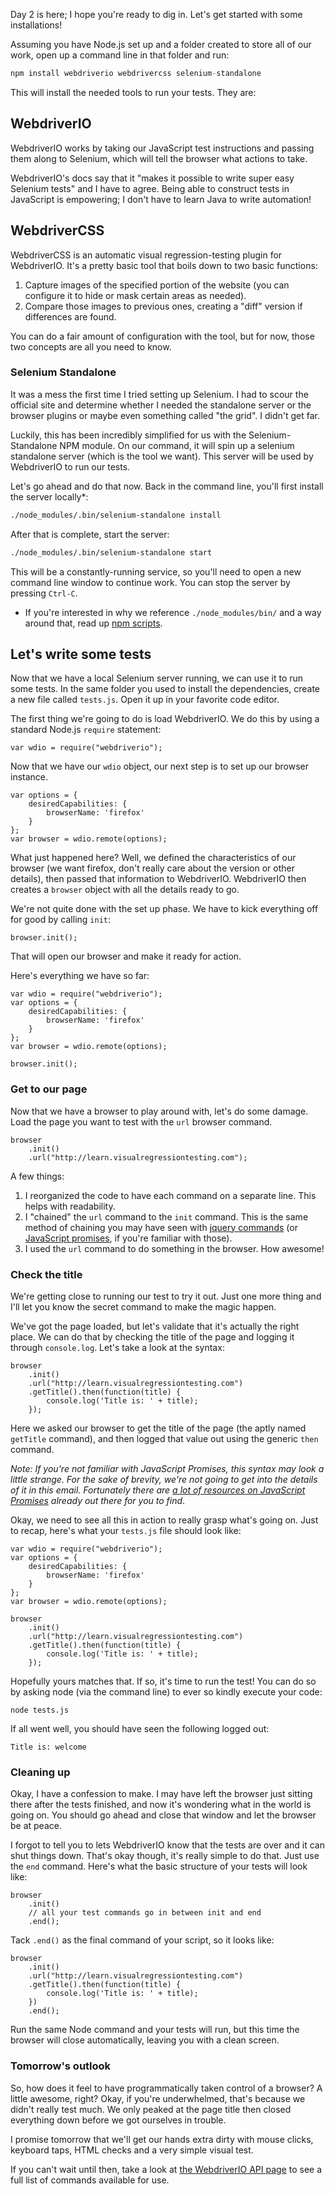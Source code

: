 Day 2 is here; I hope you're ready to dig in. Let's get started with some installations!

Assuming you have Node.js set up and a folder created to store all of our work, open up a command line in that folder and run:

```js
npm install webdriverio webdrivercss selenium-standalone
```

This will install the needed tools to run your tests. They are:

## WebdriverIO 

WebdriverIO works by taking our JavaScript test instructions and passing them along to Selenium, which will tell the browser what actions to take.

WebdriverIO's docs say that it "makes it possible to write super easy Selenium tests" and I have to agree. Being able to construct tests in JavaScript is empowering; I don't have to learn Java to write automation!

## WebdriverCSS

WebdriverCSS is an automatic visual regression-testing plugin for WebdriverIO. It's a pretty basic tool that boils down to two basic functions:

1. Capture images of the specified portion of the website (you can configure it to hide or mask certain areas as needed).
2. Compare those images to previous ones, creating a "diff" version if differences are found.

You can do a fair amount of configuration with the tool, but for now, those two concepts are all you need to know.

### Selenium Standalone

It was a mess the first time I tried setting up Selenium. I had to scour the official site and determine whether I needed the standalone server or the browser plugins or maybe even something called "the grid". I didn't get far.

Luckily, this has been incredibly simplified for us with the Selenium-Standalone NPM module. On our command, it will spin up a selenium standalone server (which is the tool we want). This server will be used by WebdriverIO to run our tests.

Let's go ahead and do that now. Back in the command line, you'll first install the server locally*:

```sh
./node_modules/.bin/selenium-standalone install
```

After that is complete, start the server:

```sh
./node_modules/.bin/selenium-standalone start
```

This will be a constantly-running service, so you'll need to open a new command line window to continue work. You can stop the server by pressing `Ctrl-C`.

* If you're interested in why we reference `./node_modules/bin/` and a way around that, read up [npm scripts](http://firstdoit.com/npm-scripts/). 

## Let's write some tests

Now that we have a local Selenium server running, we can use it to run some tests. In the same folder you used to install the dependencies, create a new file called `tests.js`. Open it up in your favorite code editor.

The first thing we're going to do is load WebdriverIO. We do this by using a standard Node.js `require` statement:

```
var wdio = require("webdriverio");
```

Now that we have our `wdio` object, our next step is to set up our browser instance.

```
var options = {
	desiredCapabilities: { 
		browserName: 'firefox'
	}
};
var browser = wdio.remote(options);
```

What just happened here? Well, we defined the characteristics of our browser (we want firefox, don't really care about the version or other details), then passed that information to WebdriverIO. WebdriverIO then creates a `browser` object with all the details ready to go.

We're not quite done with the set up phase. We have to kick everything off for good by calling `init`:

```
browser.init();
```

That will open our browser and make it ready for action.

Here's everything we have so far:

```
var wdio = require("webdriverio");
var options = {
	desiredCapabilities: { 
		browserName: 'firefox'
	}
};
var browser = wdio.remote(options);

browser.init();
```

### Get to our page

Now that we have a browser to play around with, let's do some damage. Load the page you want to test with the `url` browser command.

```
browser
	.init()
	.url("http://learn.visualregressiontesting.com");
```

A few things:

1. I reorganized the code to have each command on a separate line. This helps with readability.
2. I "chained" the `url` command to the `init` command. This is the same method of chaining you may have seen with [jquery commands](http://tobiasahlin.com/blog/quick-guide-chaining-in-jquery/) (or [JavaScript promises](https://davidwalsh.name/promises), if you're familiar with those). 
3. I used the `url` command to do something in the browser. How awesome!

### Check the title

We're getting close to running our test to try it out. Just one more thing and I'll let you know the secret command to make the magic happen.

We've got the page loaded, but let's validate that it's actually the right place. We can do that by checking the title of the page and logging it through `console.log`. Let's take a look at the syntax:

```
browser
	.init()
	.url("http://learn.visualregressiontesting.com")
	.getTitle().then(function(title) {
	    console.log('Title is: ' + title);
	});
```

Here we asked our browser to get the title of the page (the aptly named `getTitle` command), and then logged that value out using the generic `then` command. 

*Note: If you're not familiar with JavaScript Promises, this syntax may look a little strange. For the sake of brevity, we're not going to get into the details of it in this email. Fortunately there are [a lot of resources on JavaScript Promises](http://lmgtfy.com/?q=javascript+promise+tutorials) already out there for you to find*.

Okay, we need to see all this in action to really grasp what's going on. Just to recap, here's what your `tests.js` file should look like:

```
var wdio = require("webdriverio");
var options = {
	desiredCapabilities: { 
		browserName: 'firefox'
	}
};
var browser = wdio.remote(options);

browser
	.init()
	.url("http://learn.visualregressiontesting.com")
	.getTitle().then(function(title) {
	    console.log('Title is: ' + title);
	});
```

Hopefully yours matches that. If so, it's time to run the test! You can do so by asking node (via the command line) to ever so kindly execute your code:

```
node tests.js
```

If all went well, you should have seen the following logged out:

```
Title is: welcome
```

### Cleaning up

Okay, I have a confession to make. I may have left the browser just sitting there after the tests finished, and now it's wondering what in the world is going on. You should go ahead and close that window and let the browser be at peace.

I forgot to tell you to lets WebdriverIO know that the tests are over and it can shut things down. That's okay though, it's really simple to do that. Just use the `end` command. Here's what the basic structure of your tests will look like:

```
browser
	.init()
	// all your test commands go in between init and end
	.end();
```

Tack `.end()` as the final command of your script, so it looks like:

```
browser
	.init()
	.url("http://learn.visualregressiontesting.com")
	.getTitle().then(function(title) {
	    console.log('Title is: ' + title);
	})
	.end();
```

Run the same Node command and your tests will run, but this time the browser will close automatically, leaving you with a clean screen.

### Tomorrow's outlook  

So, how does it feel to have programmatically taken control of a  browser? A little awesome, right? Okay, if you're underwhelmed, that's because we didn't really test much. We only peaked at the page title then closed everything down before we got ourselves in trouble.

I promise tomorrow that we'll get our hands extra dirty with mouse clicks, keyboard taps, HTML checks and a very simple visual test.

If you can't wait until then, take a look at [the WebdriverIO API page](http://webdriver.io/api.html) to see a full list of commands available for use.
